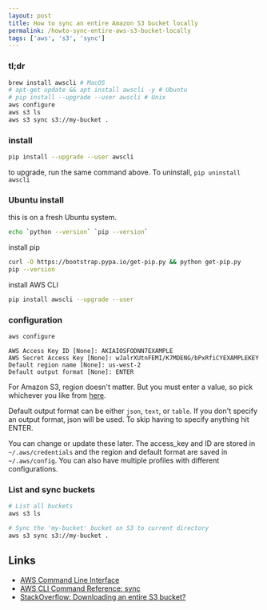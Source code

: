 ```yaml
---
layout: post
title: How to sync an entire Amazon S3 bucket locally
permalink: /howto-sync-entire-aws-s3-bucket-locally
tags: ['aws', 's3', 'sync']
---
```



### tl;dr

```bash
brew install awscli # MacOS
# apt-get update && apt install awscli -y # Ubuntu
# pip install --upgrade --user awscli # Unix
aws configure
aws s3 ls 
aws s3 sync s3://my-bucket . 
```


### install

```bash
pip install --upgrade --user awscli
```

to upgrade, run the same command above. To uninstall, `pip uninstall awscli`

### Ubuntu install
this is on a fresh Ubuntu system.

```bash
echo `python --version` `pip --version`
```

install pip

```bash
curl -O https://bootstrap.pypa.io/get-pip.py && python get-pip.py
pip --version
```

install AWS CLI

```bash
pip install awscli --upgrade --user
```


### configuration

```bash
aws configure
```
```
AWS Access Key ID [None]: AKIAIOSFODNN7EXAMPLE
AWS Secret Access Key [None]: wJalrXUtnFEMI/K7MDENG/bPxRfiCYEXAMPLEKEY
Default region name [None]: us-west-2
Default output format [None]: ENTER
```

For Amazon S3, region doesn't matter. But you must enter a value, so pick whichever you like from [here](http://docs.aws.amazon.com/general/latest/gr/rande.html#s3_region).

Default output format can be either `json`, `text`, or `table`. If you don't specify an output format, json will be used.  To skip having to specify anything hit ENTER.

You can change or update these later. The access_key and ID are stored in `~/.aws/credentials` and the region and default format are saved in `~/.aws/config`. You can also have multiple profiles with different configurations.

### List and sync buckets

```bash
# List all buckets
aws s3 ls
```

```bash
# Sync the 'my-bucket' bucket on S3 to current directory
aws s3 sync s3://my-bucket . 
```

Links
---

- [AWS Command Line Interface](http://docs.aws.amazon.com/cli/latest/userguide/cli-chap-welcome.html)
- [AWS CLI Command Reference: sync](http://docs.aws.amazon.com/cli/latest/reference/s3/sync.html)
- [StackOverflow: Downloading an entire S3 bucket?](http://stackoverflow.com/questions/8659382/downloading-an-entire-s3-bucket)